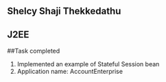 ## Shelcy Shaji Thekkedathu
## J2EE

##Task completed
1. Implemented an example of Stateful Session bean
2. Application name: AccountEnterprise